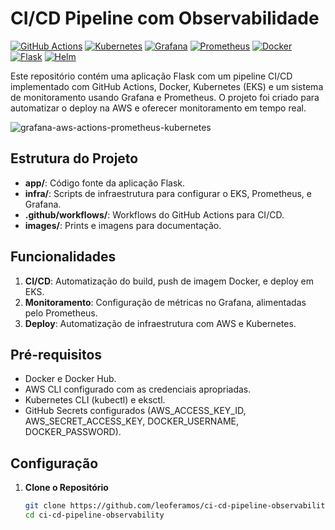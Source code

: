 # CI/CD Pipeline com Observabilidade

[![GitHub Actions](https://img.shields.io/badge/GitHub%20Actions-v2.0.0-gray?logo=githubactions&logoColor=black&labelColor=white)](https://github.com/features/actions)
[![Kubernetes](https://img.shields.io/badge/Kubernetes-v1.21.0-blue?logo=kubernetes&labelColor=white)](https://kubernetes.io/) 
[![Grafana](https://img.shields.io/badge/Grafana-v8.0.0-orange?logo=grafana&labelColor=white)](https://grafana.com/) 
[![Prometheus](https://img.shields.io/badge/Prometheus-v2.28.0-red?style=flat&logo=prometheus&labelColor=white)](https://prometheus.io/)
[![Docker](https://img.shields.io/badge/Docker-v20.10.7-blue?logo=docker&labelColor=white)](https://www.docker.com/)
[![Flask](https://img.shields.io/badge/Flask-v3.0.3-blue?logo=flask&logoColor=black&labelColor=white)](https://flask.palletsprojects.com/)
[![Helm](https://img.shields.io/badge/Helm-v3.6.3-blue?logo=helm&logoColor=black&labelColor=white)](https://helm.sh/)


Este repositório contém uma aplicação Flask com um pipeline CI/CD implementado com GitHub Actions, Docker, Kubernetes (EKS) e um sistema de monitoramento usando Grafana e Prometheus. O projeto foi criado para automatizar o deploy na AWS e oferecer monitoramento em tempo real.

![grafana-aws-actions-prometheus-kubernetes](images/Background.png)
## Estrutura do Projeto

- **app/**: Código fonte da aplicação Flask.
- **infra/**: Scripts de infraestrutura para configurar o EKS, Prometheus, e Grafana.
- **.github/workflows/**: Workflows do GitHub Actions para CI/CD.
- **images/**: Prints e imagens para documentação.

## Funcionalidades

1. **CI/CD**: Automatização do build, push de imagem Docker, e deploy em EKS.
2. **Monitoramento**: Configuração de métricas no Grafana, alimentadas pelo Prometheus.
3. **Deploy**: Automatização de infraestrutura com AWS e Kubernetes.

## Pré-requisitos

- Docker e Docker Hub.
- AWS CLI configurado com as credenciais apropriadas.
- Kubernetes CLI (kubectl) e eksctl.
- GitHub Secrets configurados (AWS_ACCESS_KEY_ID, AWS_SECRET_ACCESS_KEY, DOCKER_USERNAME, DOCKER_PASSWORD).

## Configuração

1. **Clone o Repositório**
   ```bash
   git clone https://github.com/leoferamos/ci-cd-pipeline-observability.git
   cd ci-cd-pipeline-observability

